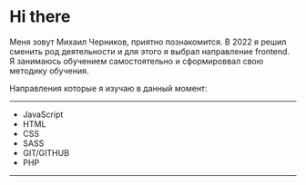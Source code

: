 # Hi there

Меня зовут Михаил Черников, приятно познакомится. В 2022 я решил сменить род деятельности и для этого я выбрал направление frontend. Я занимаюсь обучением самостоятельно и сформироввал свою методику обучения.

Направления которые я изучаю в данный момент:

---

- JavaScript
- HTML
- CSS
- SASS
- GIT/GITHUB
- PHP

---
